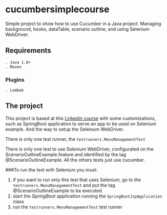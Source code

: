 # cucumbersimplecourse
Simple project to show how to use Cucumber in a Java project. Managing background, hooks, dataTable, scenario outline, and using Selenium WebDriver. 

## Requirements
    . Java 1.8+
    . Maven

### Plugins
    . Lombok

## The project
This project is based at this [Linkedin course](https://www.linkedin.com/learning/cucumber-essential-training/) with some customizations, such as SpringBoot application to serve an app to be used on Selenium example. And the way to setup the Seleinum WebDriver. 

There is only one test runner, the `testrunners.MenuManagementTest`

There is only one test to use Selenium WebDriver, configurated on the ScenarioOutlineExample.feature and identified by the tag @ScenarioOutlineExample.
All the others tests just use cucumber.

###To run the test with Selenium you must:
1. if you want to run only this test that uses Selenium, go to the `testrunners.MenuManagementTest` and put the tag @ScenarioOutlineExample to be executed
2. start the _SpringBoot application_ running the `SpringBootJspApplication` class
3. run the `testrunners.MenuManagementTest` test runner